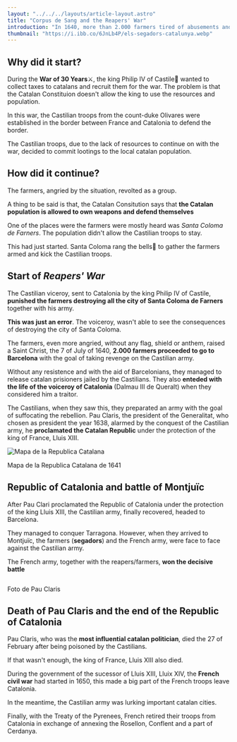 ```yaml
---
layout: "../../../layouts/article-layout.astro"
title: "Corpus de Sang and the Reapers' War"
introduction: "In 1640, more than 2.000 farmers tired of abusements and lootings by Castilians to the local catalan population, went to Barcelona with the goal of making their voices be heard🗡️."
thumbnail: "https://i.ibb.co/6JnLb4P/els-segadors-catalunya.webp"
---
```


## Why did it start?

During the **War of 30 Years**⚔️, the king Philip IV of Castile👑 wanted to collect taxes to catalans and recruit them for the war. The problem is that the Catalan Constituion doesn't allow the king to use the resources and population.

In this war, the Castilian troops from the count-duke Olivares were established in the border between France and Catalonia to defend the border.

The Castilian troops, due to the lack of resources to continue on with the war, decided to commit lootings to the local catalan population.

## How did it continue?

The farmers, angried by the situation, revolted as a group.

A thing to be said is that, the Catalan Consitution says that **the Catalan population is allowed to own weapons and defend themselves**

One of the places were the farmers were mostly heard was _Santa Coloma de Farners_. The population didn't allow the Castilian troops to stay.

This had just started. Santa Coloma rang the bells🔔 to gather the farmers armed and kick the Castilian troops.

## Start of _Reapers' War_

The Castilian viceroy, sent to Catalonia by the king Philip IV of Castile, **punished the farmers destroying all the city of Santa Coloma de Farners** together with his army.

**This was just an error**. The voiceroy, wasn't able to see the consequences of destroying the city of Santa Coloma.

The farmers, even more angried, without any flag, shield or anthem, raised a Saint Christ, the 7 of July of 1640, **2.000 farmers proceeded to go to Barcelona** with the goal of taking revenge on the Castilian army.

Without any resistence and with the aid of Barcelonians, they managed to release catalan prisioners jailed by the Castilians. They also **enteded with the life of the voiceroy of Catalonia** (Dalmau III de Queralt) when they considered him a traitor.

The Castilians, when they saw this, they preparated an army with the goal of suffocating the rebellion. Pau Claris, the president of the Generalitat, who chosen as president the year 1638, alarmed by the conquest of the Castilian army, he **proclamated the Catalan Republic** under the protection of the king of France, Lluis XIII.

<div class="w-fit">
    <img data-src="https://i.ibb.co/n86QWMt/republica-catalana.webp" alt="Mapa de la Republica Catalana" class="h-[300px]" style="aspect-ratio: 199/100" />
    <p class="text-gray-500">
        Mapa de la Republica Catalana de 1641
    </p>
</div>

## Republic of Catalonia and battle of Montjuïc

After Pau Clari proclamated the Republic of Catalonia under the protection of the king Lluis XIII, the Castilian army, finally recovered, headed to Barcelona.

They managed to conquer Tarragona. However, when they arrived to Montjuïc, the farmers (**segadors**) and the French army, were face to face against the Castilian army.

The French army, together with the reapers/farmers, **won the decisive battle**

<div class="w-fit">
    <img data-src="https://i.ibb.co/ng4dbHQ/pau-claris-photo.webp" class="h-[200px]" style="aspect-ratio: 77/100" />
    <p class="text-gray-500">
        Foto de Pau Claris
    </p>
</div>

## Death of Pau Claris and the end of the Republic of Catalonia

Pau Claris, who was the **most influential catalan politician**, died the 27 of February after being poisoned by the Castilians.

If that wasn't enough, the king of France, Lluis XIII also died.

During the government of the sucessor of Lluis XIII, Lluix XIV, the **French civil war** had started in 1650, this made a big part of the French troops leave Catalonia.

In the meantime, the Castilian army was lurking important catalan cities.

Finally, with the Treaty of the Pyrenees, French retired their troops from Catalonia in exchange of annexing the Rosellon, Conflent and a part of Cerdanya.

